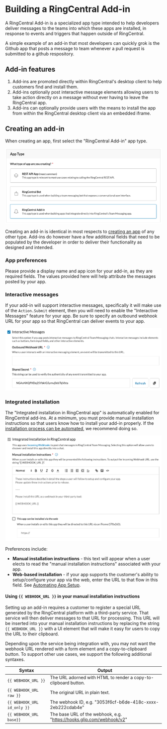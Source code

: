 # Building a RingCentral Add-in

A RingCentral Add-in is a specialized app type intended to help developers deliver messages to the teams into which these apps are installed, in response to events and triggers that happen outside of RingCentral.

A simple example of an add-in that most developers can quickly grok is the Github app that posts a message to team whenever a pull request is submitted to a github respository.

## Add-in features

1. Add-ins are promoted directly within RingCentral's desktop client to help customers find and install them. 
2. Add-ins optionally post interactive message elements allowing users to take action directly on a message without ever having to leave the RingCentral app. 
3. Add-ins can optionally provide users with the means to install the app from within the RingCentral desktop client via an embedded iframe.

## Creating an add-in

When creating an app, first select the "RingCentral Add-in" app type. 

![Add-in app type](./addin-app-type.png)

Creating an add-in is identical in most respects to [creating an app](../../../basics/create-app/) of any other type. Add-ins do however have a few additional fields that need to be populated by the developer in order to deliver their functionality as designed and intended. 

### App preferences

Please provide a display name and app icon for your add-in, as they are required fields. The values provided here will help attribute the messages posted by your app.

### Interactive messages

If your add-in will support interactive messages, specifically it will make use of the `Action.Submit` element, then you will need to enable the "Interactive Messages" feature for your app. Be sure to specify an outbound webhook URL for your app so that RingCentral can deliver events to your app. 

![Add-in app type](./interactive-message-options.png)

### Integrated installation

The "Integrated installation in RingCentral app" is automatically enabled for RingCentral add-ins. At a minimum, you must provide manual installation instructions so that users know how to install your add-in properly. If the [installation process can be automated](../installation/), we recommend doing so. 

![Add-in app type](./install-options.png)

Preferences include:

* **Manual installation instructions** - this text will appear when a user elects to read the "manual installation instructions" associated with your app.
* **Web-based installation** - if your app supports the customer's ability to setup/configure your app via the web, enter the URL to that flow in this field. See [Automating App Setup](../installation/).

#### Using `{{ WEBHOOK_URL }}` in your manual installation instructions

Setting up an add-in requires a customer to register a special URL generated by the RingCentral platform with a third-party service. That service will then deliver messages to that URL for processing. This URL will be inserted into your manual installation instructions by replacing the string `{{ WEBHOOK_URL }}` with a UI element that will make it easy for users to copy the URL to their clipboard.

Depending upon the service being integration with, you may not want the webhook URL rendered with a form element and a copy-to-clipboard button. To support other use cases, we support the following additional syntaxes.

| Syntax | Output |
|-|-|
| `{{ WEBHOOK_URL }}` | The URL adorned with HTML to render a copy-to-clipboard button. |
| `{{ WEBHOOK_URL raw }}` | The original URL in plain text. |
| `{{ WEBHOOK_URL id_only }}` | The webhook ID, e.g. "3053f6cf-b6de-418c-xxxx-2eb222cdab4e" |
| `{{ WEBHOOK_URL base}}` | The base URL of the webhook, e.g. "https://hooks.glip.com/webhook/v2" |

